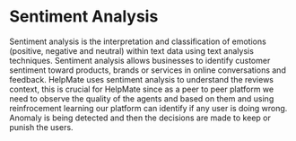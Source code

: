 # Sentiment Analysis
Sentiment analysis is the interpretation and classification of emotions (positive, negative and neutral) within text data using text analysis techniques. Sentiment analysis allows businesses to identify customer sentiment toward products, brands or services in online conversations and feedback.
HelpMate uses sentiment analysis to understand the reviews context, this is crucial for HelpMate since as a peer to peer platform we need to observe the quality of the agents and based on them and using reinfrocement learning our platform can identify if any user is doing wrong. Anomaly is being detected and then the decisions are made to keep or punish the users. 
